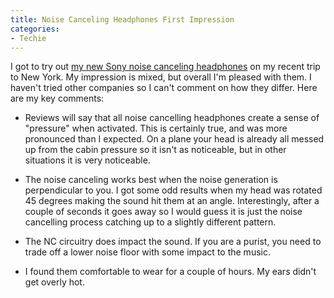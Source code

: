 ```yaml
---
title: Noise Canceling Headphones First Impression
categories:
- Techie
---
```


I got to try out [my new Sony noise canceling headphones](/thingelstad/noise-canceling-headphones) on my recent trip to New York. My impression is mixed, but overall I'm pleased with them. I haven't tried other companies so I can't comment on how they differ. Here are my key comments:



  * Reviews will say that all noise cancelling headphones create a sense of "pressure" when activated. This is certainly true, and was more pronounced than I expected. On a plane your head is already all messed up from the cabin pressure so it isn't as noticeable, but in other situations it is very noticeable.


  * The noise canceling works best when the noise generation is perpendicular to you. I got some odd results when my head was rotated 45 degrees making the sound hit them at an angle. Interestingly, after a couple of seconds it goes away so I would guess it is just the noise cancelling process catching up to a slightly different pattern.


  * The NC circuitry does impact the sound. If you are a purist, you need to trade off a lower noise floor with some impact to the music.


  * I found them comfortable to wear for a couple of hours. My ears didn't get overly hot.


